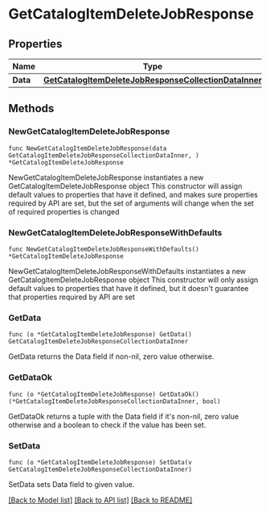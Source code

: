 # GetCatalogItemDeleteJobResponse

## Properties

Name | Type | Description | Notes
------------ | ------------- | ------------- | -------------
**Data** | [**GetCatalogItemDeleteJobResponseCollectionDataInner**](GetCatalogItemDeleteJobResponseCollectionDataInner.md) |  | 

## Methods

### NewGetCatalogItemDeleteJobResponse

`func NewGetCatalogItemDeleteJobResponse(data GetCatalogItemDeleteJobResponseCollectionDataInner, ) *GetCatalogItemDeleteJobResponse`

NewGetCatalogItemDeleteJobResponse instantiates a new GetCatalogItemDeleteJobResponse object
This constructor will assign default values to properties that have it defined,
and makes sure properties required by API are set, but the set of arguments
will change when the set of required properties is changed

### NewGetCatalogItemDeleteJobResponseWithDefaults

`func NewGetCatalogItemDeleteJobResponseWithDefaults() *GetCatalogItemDeleteJobResponse`

NewGetCatalogItemDeleteJobResponseWithDefaults instantiates a new GetCatalogItemDeleteJobResponse object
This constructor will only assign default values to properties that have it defined,
but it doesn't guarantee that properties required by API are set

### GetData

`func (o *GetCatalogItemDeleteJobResponse) GetData() GetCatalogItemDeleteJobResponseCollectionDataInner`

GetData returns the Data field if non-nil, zero value otherwise.

### GetDataOk

`func (o *GetCatalogItemDeleteJobResponse) GetDataOk() (*GetCatalogItemDeleteJobResponseCollectionDataInner, bool)`

GetDataOk returns a tuple with the Data field if it's non-nil, zero value otherwise
and a boolean to check if the value has been set.

### SetData

`func (o *GetCatalogItemDeleteJobResponse) SetData(v GetCatalogItemDeleteJobResponseCollectionDataInner)`

SetData sets Data field to given value.



[[Back to Model list]](../README.md#documentation-for-models) [[Back to API list]](../README.md#documentation-for-api-endpoints) [[Back to README]](../README.md)


